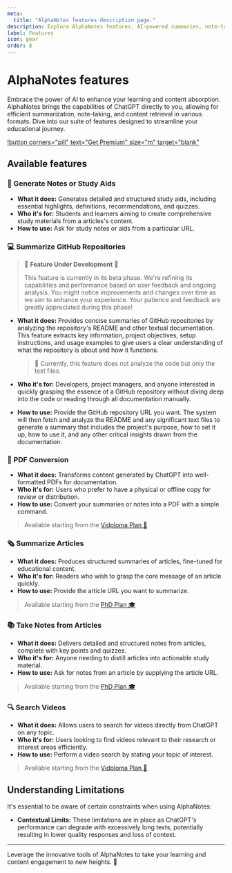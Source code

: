 ```yaml
---
meta:
  title: "AlphaNotes features description page."
description: Explore AlphaNotes features. AI-powered summaries, note-taking, PDF conversions, and more for enhanced learning and content engagement.
label: Features
icon: gear
order: 8
---
```


# AlphaNotes features

Embrace the power of AI to enhance your learning and content absorption. AlphaNotes brings the capabilities of ChatGPT directly to you, allowing for efficient summarization, note-taking, and content retrieval in various formats. Dive into our suite of features designed to streamline your educational journey.

[!button corners="pill" text="Get Premium" size="m" target="blank"](./pricing.md)

## Available features

### 📝 Generate Notes or Study Aids

- **What it does:** Generates detailed and structured study aids, including essential highlights, definitions, recommendations, and quizzes.
- **Who it's for:** Students and learners aiming to create comprehensive study materials from a articles's content.
- **How to use:** Ask for study notes or aids from a particular URL.

### 💻 Summarize GitHub Repositories

> 🚧 **Feature Under Development** 🚧
>
> This feature is currently in its beta phase. We're refining its capabilities and performance based on user feedback and ongoing analysis. You might notice improvements and changes over time as we aim to enhance your experience. Your patience and feedback are greatly appreciated during this phase!

- **What it does:** Provides concise summaries of GitHub repositories by analyzing the repository's README and other textual documentation. This feature extracts key information, project objectives, setup instructions, and usage examples to give users a clear understanding of what the repository is about and how it functions.

  > 🚨 Currently, this feature does not analyze the code but only the text files.

- **Who it's for:** Developers, project managers, and anyone interested in quickly grasping the essence of a GitHub repository without diving deep into the code or reading through all documentation manually.
- **How to use:** Provide the GitHub repository URL you want. The system will then fetch and analyze the README and any significant text files to generate a summary that includes the project's purpose, how to set it up, how to use it, and any other critical insights drawn from the documentation.


### 📄 PDF Conversion

- **What it does:** Transforms content generated by ChatGPT into well-formatted PDFs for documentation.
- **Who it's for:** Users who prefer to have a physical or offline copy for review or distribution.
- **How to use:** Convert your summaries or notes into a PDF with a simple command.

> Available starting from the [Vidploma Plan 🎥](./pricing.md)

### 🗞️ Summarize Articles

- **What it does:** Produces structured summaries of articles, fine-tuned for educational content.
- **Who it's for:** Readers who wish to grasp the core message of an article quickly.
- **How to use:** Provide the article URL you want to summarize.

> Available starting from the [PhD Plan 🎓](./pricing.md)

### 📚 Take Notes from Articles

- **What it does:** Delivers detailed and structured notes from articles, complete with key points and quizzes.
- **Who it's for:** Anyone needing to distill articles into actionable study material.
- **How to use:** Ask for notes from an article by supplying the article URL.

> Available starting from the [PhD Plan 🎓](./pricing.md)

### 🔍 Search Videos

- **What it does:** Allows users to search for videos directly from ChatGPT on any topic.
- **Who it's for:** Users looking to find videos relevant to their research or interest areas efficiently.
- **How to use:** Perform a video search by stating your topic of interest.

> Available starting from the [Vidploma Plan 🎥](./pricing.md)

## Understanding Limitations

It's essential to be aware of certain constraints when using AlphaNotes:

- **Contextual Limits:** These limitations are in place as ChatGPT's performance can degrade with excessively long texts, potentially resulting in lower quality responses and loss of context.

---

Leverage the innovative tools of AlphaNotes to take your learning and content engagement to new heights. 🚀
